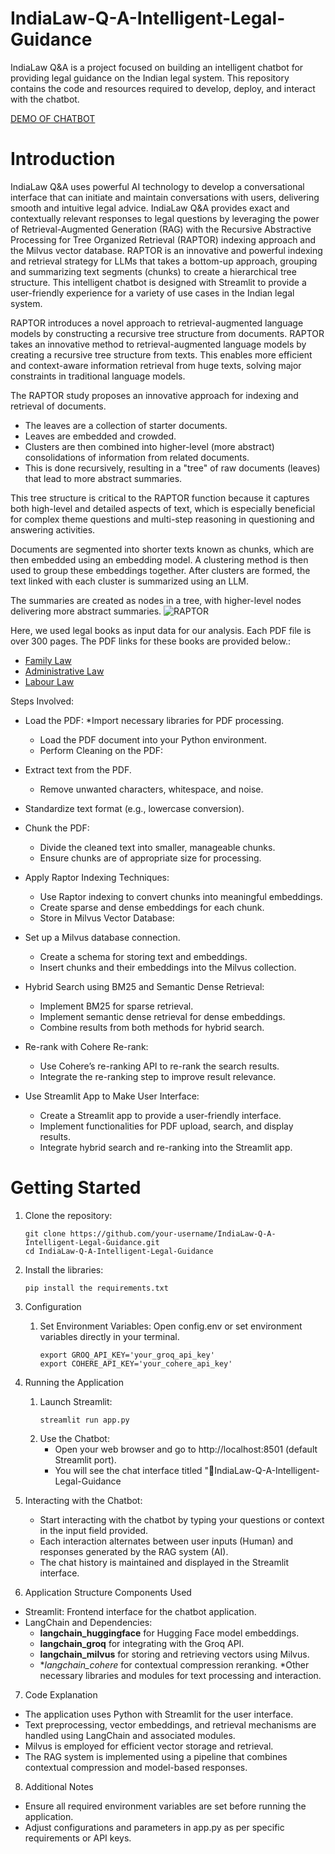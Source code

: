 # IndiaLaw-Q-A-Intelligent-Legal-Guidance

IndiaLaw Q&A is a project focused on building an intelligent chatbot for providing legal guidance on the Indian legal system. This repository contains the code and resources required to develop, deploy, and interact with the chatbot.

[DEMO OF CHATBOT](https://github.com/user-attachments/assets/7da5f9ca-7698-48ea-8eca-63ef411d24d5)

# Introduction

IndiaLaw Q&A uses powerful AI technology to develop a conversational interface that can initiate and maintain conversations with users, delivering smooth and intuitive legal advice. IndiaLaw Q&A provides exact and contextually relevant responses to legal questions by leveraging the power of Retrieval-Augmented Generation (RAG) with the Recursive Abstractive Processing for Tree Organized Retrieval (RAPTOR) indexing approach and the Milvus vector database. RAPTOR is an innovative and powerful indexing and retrieval strategy for LLMs that takes a bottom-up approach, grouping and summarizing text segments (chunks) to create a hierarchical tree structure. This intelligent chatbot is designed with Streamlit to provide a user-friendly experience for a variety of use cases in the Indian legal system.

RAPTOR introduces a novel approach to retrieval-augmented language models by constructing a recursive tree structure from documents. RAPTOR takes an innovative method to retrieval-augmented language models by creating a recursive tree structure from texts. This enables more efficient and context-aware information retrieval from huge texts, solving major constraints in traditional language models.

The RAPTOR study proposes an innovative approach for indexing and retrieval of documents.

* The leaves are a collection of starter documents.
* Leaves are embedded and crowded.
* Clusters are then combined into higher-level (more abstract) consolidations of information from related documents.
* This is done recursively, resulting in a "tree" of raw documents (leaves) that lead to more abstract summaries.


This tree structure is critical to the RAPTOR function because it captures both high-level and detailed aspects of text, which is especially beneficial for complex theme questions and multi-step reasoning in questioning and answering activities.

Documents are segmented into shorter texts known as chunks, which are then embedded using an embedding model. A clustering method is then used to group these embeddings together. After clusters are formed, the text linked with each cluster is summarized using an LLM.

The summaries are created as nodes in a tree, with higher-level nodes delivering more abstract summaries.
![RAPTOR](https://miro.medium.com/v2/resize:fit:1100/format:webp/1*tDFZ-oHJJM4ww5w_S-ZLNg.png)



Here, we used legal books as input data for our analysis. Each PDF file is over 300 pages. The PDF links for these books are provided below.:
* [Family Law](https://lawfaculty.du.ac.in/userfiles/downloads/LLBCM/Ist%20Term_Family%20Law-%20I_LB105_2023.pdf)
* [Administrative Law](https://lawfaculty.du.ac.in/userfiles/downloads/LLBCM/IVth%20Term_Administrative%20Law_LB%20402_2023.pdf)
* [Labour Law](https://www.icsi.edu/media/webmodules/Labour_Laws&_Practice.pdf)

Steps Involved:
* Load the PDF:
   *Import necessary libraries for PDF processing.
   * Load the PDF document into your Python environment.
   * Perform Cleaning on the PDF:

* Extract text from the PDF.
   * Remove unwanted characters, whitespace, and noise.
* Standardize text format (e.g., lowercase conversion).

* Chunk the PDF:
   * Divide the cleaned text into smaller, manageable chunks.
   * Ensure chunks are of appropriate size for processing.

* Apply Raptor Indexing Techniques:
   * Use Raptor indexing to convert chunks into meaningful embeddings.
   * Create sparse and dense embeddings for each chunk.
   * Store in Milvus Vector Database:

* Set up a Milvus database connection.
  * Create a schema for storing text and embeddings.
  * Insert chunks and their embeddings into the Milvus collection.

* Hybrid Search using BM25 and Semantic Dense Retrieval:
   * Implement BM25 for sparse retrieval.
   * Implement semantic dense retrieval for dense embeddings.
   * Combine results from both methods for hybrid search.

* Re-rank with Cohere Re-rank:
   * Use Cohere’s re-ranking API to re-rank the search results.
   * Integrate the re-ranking step to improve result relevance.
  
* Use Streamlit App to Make User Interface:
   * Create a Streamlit app to provide a user-friendly interface.
   * Implement functionalities for PDF upload, search, and display results.
   * Integrate hybrid search and re-ranking into the Streamlit app.

# Getting Started
1. Clone the repository:
   ```
   git clone https://github.com/your-username/IndiaLaw-Q-A-Intelligent-Legal-Guidance.git
   cd IndiaLaw-Q-A-Intelligent-Legal-Guidance
   ```
2. Install the libraries:
   ```
   pip install the requirements.txt
   ```
3. Configuration
   1. Set Environment Variables:
      Open config.env or set environment variables directly in your terminal.
      ```
      export GROQ_API_KEY='your_groq_api_key'
      export COHERE_API_KEY='your_cohere_api_key'
      
      ```

4. Running the Application
   1. Launch Streamlit:
      ```
      streamlit run app.py
      ```
   2. Use the Chatbot:
      * Open your web browser and go to http://localhost:8501 (default Streamlit port).
      * You will see the chat interface titled "💬IndiaLaw-Q-A-Intelligent-Legal-Guidance


5. Interacting with the Chatbot:
   * Start interacting with the chatbot by typing your questions or context in the input field provided.
   * Each interaction alternates between user inputs (Human) and responses generated by the RAG system (AI).
   * The chat history is maintained and displayed in the Streamlit interface.
  
6. Application Structure
Components Used
* Streamlit: Frontend interface for the chatbot application.
* LangChain and Dependencies:
   * **langchain_huggingface** for Hugging Face model embeddings.
   * **langchain_groq** for integrating with the Groq API.      
   * **langchain_milvus** for storing and retrieving vectors using Milvus.
   * **langchain_cohere* for contextual compression reranking.
   *Other necessary libraries and modules for text processing and interaction.

7. Code Explanation
* The application uses Python with Streamlit for the user interface.
* Text preprocessing, vector embeddings, and retrieval mechanisms are handled using LangChain and associated modules.
* Milvus is employed for efficient vector storage and retrieval.
* The RAG system is implemented using a pipeline that combines contextual compression and model-based responses.

8. Additional Notes
* Ensure all required environment variables are set before running the application.
* Adjust configurations and parameters in app.py as per specific requirements or API keys.
